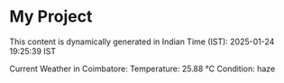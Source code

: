 # My Project

This content is dynamically generated in Indian Time (IST): 2025-01-24 19:25:39 IST


Current Weather in Coimbatore:
Temperature: 25.88 °C
Condition: haze
